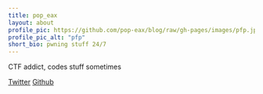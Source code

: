 ```yaml
---
title: pop_eax
layout: about
profile_pic: https://github.com/pop-eax/blog/raw/gh-pages/images/pfp.jpg"
profile_pic_alt: "pfp"
short_bio: pwning stuff 24/7
---
```


CTF addict, codes stuff sometimes 

[Twitter](https://twitter.com/pop_eax) 
[Github](http://github.com/pop-eax)